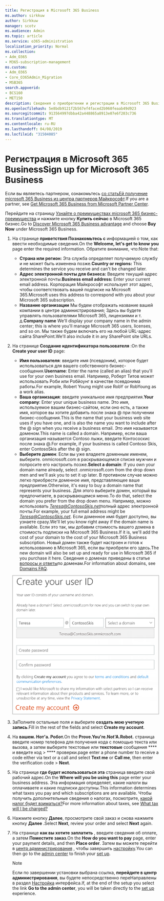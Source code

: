 ```yaml
---
title: Регистрация в Microsoft 365 Business
ms.author: sirkkuw
author: Sirkkuw
manager: scotv
ms.audience: Admin
ms.topic: article
ms.service: o365-administration
localization_priority: Normal
ms.collection:
- Adm_O365
- M365-subscription-management
ms.custom:
- Adm_O365
- Core_O365Admin_Migration
- MSB365
search.appverid:
- BCS160
- MET150
description: Сведения о приобретении и регистрации в Microsoft 365 Business.
ms.openlocfilehash: 5e8bdb9121f2b567ef4faced2b960feaab49d923
ms.sourcegitcommit: 913564997dbba42a448865a8913e07e6f203c736
ms.translationtype: MT
ms.contentlocale: ru-RU
ms.lasthandoff: 04/08/2019
ms.locfileid: "31504085"
---
```

# <a name="sign-up-for-microsoft-365-business"></a><span data-ttu-id="a0242-103">Регистрация в Microsoft 365 Business</span><span class="sxs-lookup"><span data-stu-id="a0242-103">Sign up for Microsoft 365 Business</span></span>

<span data-ttu-id="a0242-104">Если вы являетесь партнером, ознакомьтесь [со статьЕй получение microsoft 365 Business из центра партнеров Майкрософт](get-microsoft-365-business.md#get-microsoft-365-business-from-microsoft-partner-center).</span><span class="sxs-lookup"><span data-stu-id="a0242-104">If you are a partner, see [Get Microsoft 365 Business from Microsoft Partner Center](get-microsoft-365-business.md#get-microsoft-365-business-from-microsoft-partner-center).</span></span>

<span data-ttu-id="a0242-105">Перейдите на страницу [Узнайте о преимуществах microsoft 365 бизнес-преимущества](https://www.microsoft.com/microsoft-365/business#pmg-cmp-desktop) и нажмите кнопку **Купить сейчас** в Microsoft 365 бизнес.</span><span class="sxs-lookup"><span data-stu-id="a0242-105">Go to [Discover Microsoft 365 Business advantage](https://www.microsoft.com/microsoft-365/business#pmg-cmp-desktop) and choose **Buy Now** under Microsoft 365 Business.</span></span>

1. <span data-ttu-id="a0242-106">На странице **приветствия Познакомьтесь с** информацией о том, как ввести необходимые сведения.</span><span class="sxs-lookup"><span data-stu-id="a0242-106">On the **Welcome, let's get to know you** page enter the required information.</span></span> <span data-ttu-id="a0242-107">Обратите внимание, что:</span><span class="sxs-lookup"><span data-stu-id="a0242-107">Note that:</span></span>
 
    -  <span data-ttu-id="a0242-108">**Страна или регион:** Эта служба определяет получаемую службу и не может быть изменена позже.</span><span class="sxs-lookup"><span data-stu-id="a0242-108">**Country or regions:** This determines the service you receive and can't be changed later.</span></span>
    - <span data-ttu-id="a0242-109">**Адрес электронной почты для бизнеса:** Введите текущий адрес электронной почты.</span><span class="sxs-lookup"><span data-stu-id="a0242-109">**Business email address:** Enter your current email address.</span></span> <span data-ttu-id="a0242-110">Корпорация Майкрософт использует этот адрес, чтобы соответствовать вашей подписке на Microsoft 365.</span><span class="sxs-lookup"><span data-stu-id="a0242-110">Microsoft uses this address to correspond with you about your Microsoft 365 subscription.</span></span>
    - <span data-ttu-id="a0242-111">**Название организации** Мы будем отображать название вашей компании в центре администрирования; Здесь вы будете управлять пользователями Microsoft 365, лицензиями и т. д.</span><span class="sxs-lookup"><span data-stu-id="a0242-111">**Company name** We'll display your company name in the admin center; this is where you'll manage Microsoft 365 users, licenses, and so on.</span></span> <span data-ttu-id="a0242-112">Мы также будем включать его на любой URL-адрес сайта SharePoint.</span><span class="sxs-lookup"><span data-stu-id="a0242-112">We'll also include it in any SharePoint site URLs.</span></span>

2. <span data-ttu-id="a0242-113">На странице **Создание идентификатора пользователя** :</span><span class="sxs-lookup"><span data-stu-id="a0242-113">On the **Create your user ID** page:</span></span>

    - <span data-ttu-id="a0242-114">**Имя пользователя**: введите имя (псевдоним), которое будет использоваться для вашего собственного бизнес-сообщения.</span><span class="sxs-lookup"><span data-stu-id="a0242-114">**Username**: Enter the name (called an alias) that you'll use for your own business email.</span></span> <span data-ttu-id="a0242-115">Например, Роберт Титов может использовать Роби или Робйоунг в качестве псевдонима работы.</span><span class="sxs-lookup"><span data-stu-id="a0242-115">For example, Robert Young might use RobY or RobYoung as a work alias.</span></span>
    - <span data-ttu-id="a0242-116">**Ваша организация**: введите уникальное имя предприятия.</span><span class="sxs-lookup"><span data-stu-id="a0242-116">**Your company**: Enter your unique business name.</span></span> <span data-ttu-id="a0242-117">Это имя, используемое вашим бизнес-сайтом, если оно есть, а также имя, которое вы хотите добавить после знака @ при получении бизнес-сообщения.</span><span class="sxs-lookup"><span data-stu-id="a0242-117">This is the name that your business web site uses if you have one, and is also the name you want to include after the @ sign when you receive a business email.</span></span> <span data-ttu-id="a0242-118">Это имя называется доменом.</span><span class="sxs-lookup"><span data-stu-id="a0242-118">This name is called a domain.</span></span> <span data-ttu-id="a0242-119">Например, если ваша организация называется Contoso лыжи, введите Контососкис после знака @.</span><span class="sxs-lookup"><span data-stu-id="a0242-119">For example, if your business is called Contoso Skis, enter ContosoSkis after the @ sign.</span></span>
    - <span data-ttu-id="a0242-120">**Выберите домен**: Если вы уже владеете доменным именем, выберите. onmicrosoft.com в раскрывающемся списке мужчин и попросите его настроить позже.</span><span class="sxs-lookup"><span data-stu-id="a0242-120">**Select a domain**: If you own your domain name already, select .onmicrosoft.com from the drop down men and we'll ask you to set it up later.</span></span> <span data-ttu-id="a0242-121">В противном случае можно легко приобрести доменное имя, представляющее ваше предприятие.</span><span class="sxs-lookup"><span data-stu-id="a0242-121">Otherwise, it's easy to buy a domain name that represents your business.</span></span> <span data-ttu-id="a0242-122">Для этого выберите домен, который вы предпочитаете, в раскрывающемся меню.</span><span class="sxs-lookup"><span data-stu-id="a0242-122">To do that, select the domain you prefer from the drop down menu.</span></span> <span data-ttu-id="a0242-123">Например, можно использовать *Teresa@ContosoSkis.net*полный адрес электронной почты.</span><span class="sxs-lookup"><span data-stu-id="a0242-123">For example, your full email address might be *Teresa@ContosoSkis.net*.</span></span> <span data-ttu-id="a0242-124">Если доменное имя будет доступно, вы узнаете сразу.</span><span class="sxs-lookup"><span data-stu-id="a0242-124">We'll let you know right away if the domain name is available.</span></span> <span data-ttu-id="a0242-125">Если это так, мы добавим стоимость вашего домена в стоимость подписки на Microsoft 365 Business.</span><span class="sxs-lookup"><span data-stu-id="a0242-125">If it is, we'll add the cost of your domain to the cost of your Microsoft 365 Business subscription.</span></span> <span data-ttu-id="a0242-126">Новый домен также будет настроен и готов к использованию в Microsoft 365, если вы приобрели его здесь.</span><span class="sxs-lookup"><span data-stu-id="a0242-126">The new domain will also be set up and ready for use in Microsoft 365 if you purchase it here.</span></span> <span data-ttu-id="a0242-127">Сведения о доменах приведены в статье [вопросы и ответы](https://docs.microsoft.com/office365/admin/setup/domains-faq)по доменам.</span><span class="sxs-lookup"><span data-stu-id="a0242-127">For information about domains, see [Domains FAQ](https://docs.microsoft.com/office365/admin/setup/domains-faq).</span></span>
    
    ![Снимок экрана: страница "Создание идентификатора пользователя".](media/signinuserid.png)

3. <span data-ttu-id="a0242-129">ЗаПолните остальные поля и выберите **создать мою учетную запись**.</span><span class="sxs-lookup"><span data-stu-id="a0242-129">Fill in the rest of the fields and select **Create my account**.</span></span>
4. <span data-ttu-id="a0242-130">На **вашем. Нот'а. Робот.**</span><span class="sxs-lookup"><span data-stu-id="a0242-130">On the **Prove.You're.Not'A.Robot.**</span></span> <span data-ttu-id="a0242-131">страница введите номер телефона для получения кода с помощью текста или вызова, а затем выберите текстовые или **текстовые** сообщения \*\*\*\* и введите код \> \*\*\*\* проверки.</span><span class="sxs-lookup"><span data-stu-id="a0242-131">page enter a phone number to receive a code either via text or a call and select **Text me** or **Call me**, then enter the verification code \> **Next**.</span></span>
5. <span data-ttu-id="a0242-132">На странице **где будет использоваться эта** страница введите свой рабочий адрес.</span><span class="sxs-lookup"><span data-stu-id="a0242-132">On the **Where will you be using this** page enter your business address.</span></span> <span data-ttu-id="a0242-133">Эта информация определяет, какие налоги вы оплачиваете и какие подписки доступны.</span><span class="sxs-lookup"><span data-stu-id="a0242-133">This information determines what taxes you pay and which subscriptions are are available.</span></span> <span data-ttu-id="a0242-134">Чтобы получить дополнительные сведения о налогах, посмотрите, [какой налог будет взиматься?](https://docs.microsoft.com/office365/admin/subscriptions-and-billing/what-tax-will-i-be-charged?view=o365-worldwide)</span><span class="sxs-lookup"><span data-stu-id="a0242-134">For more information about taxes, see [What tax will I be charged?](https://docs.microsoft.com/office365/admin/subscriptions-and-billing/what-tax-will-i-be-charged?view=o365-worldwide)</span></span> 
1. <span data-ttu-id="a0242-135">Нажмите кнопку **Далее**, просмотрите свой заказ и снова нажмите кнопку **Далее** .</span><span class="sxs-lookup"><span data-stu-id="a0242-135">Select **Next**, review your order and select **Next** again.</span></span>
1. <span data-ttu-id="a0242-136">На странице **как вы хотите заплатить** , введите сведения об оплате, а затем **Поместите заказ**.</span><span class="sxs-lookup"><span data-stu-id="a0242-136">On the **How do you want to pay** page, enter your payment details, and then **Place order**.</span></span>
    <span data-ttu-id="a0242-137">Затем вы можете перейти в [центр администрирования](https://docs.microsoft.com/en-us/office365/admin/subscriptions-and-billing/what-tax-will-i-be-charged?view=o365-worldwide) , чтобы завершить [настройку](set-up.md).</span><span class="sxs-lookup"><span data-stu-id="a0242-137">You can then go to the [admin center](https://docs.microsoft.com/en-us/office365/admin/subscriptions-and-billing/what-tax-will-i-be-charged?view=o365-worldwide) to finish your [set up](set-up.md).</span></span>

    > [!NOTE]
    > <span data-ttu-id="a0242-138">Если по завершении установки выбрана ссылка, **перейдите в центр администрирования**, вы будете непосредственно переНаправлены в раздел [Настройка](set-up.md) интерфейса.</span><span class="sxs-lookup"><span data-stu-id="a0242-138">If, at the end of the setup you select the link **Go to the admin center**, you will be taken directly to the [set up](set-up.md) experience.</span></span>
